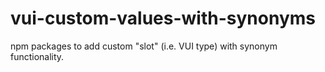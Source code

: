 # vui-custom-values-with-synonyms
npm packages to add custom "slot" (i.e. VUI type) with synonym functionality.
